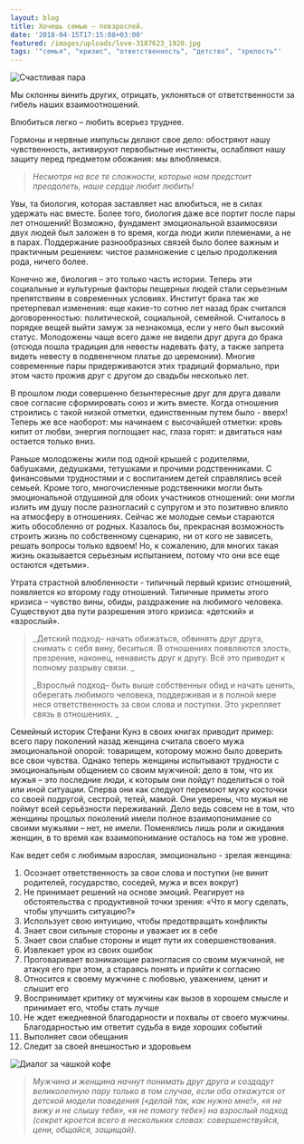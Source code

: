 ```yaml
---
layout: blog
title: Хочешь семью – повзрослей.
date: '2018-04-15T17:15:08+03:00'
featured: /images/uploads/love-3187623_1920.jpg
tags: '"семья", "кризис", "ответственность", "детство", "зрелость"'
---
```

![Счастливая пара](/images/uploads/love-3187623_1920.jpg)

Мы склонны винить других, отрицать, уклоняться от ответственности за гибель наших взаимоотношений. 

Влюбиться легко – любить всерьез труднее. 

Гормоны и нервные импульсы делают свое дело: обостряют нашу чувственность, активируют первобытные инстинкты, ослабляют нашу защиту перед предметом обожания: мы влюбляемся.

> _Несмотря на все те сложности, которые нам предстоит преодолеть, наше сердце любит любить!_

Увы, та биология, которая заставляет нас влюбиться, не в силах удержать нас вместе. Более того, биология даже все портит после пары лет отношений! Возможно, фундамент эмоциональной взаимосвязи двух людей был заложен в то время, когда люди жили племенами, а не в парах. Поддержание разнообразных связей было более важным и практичным решением: чистое размножение с целью продолжения рода, ничего более. 

Конечно же, биология – это только часть истории. Теперь эти социальные и культурные факторы пещерных людей стали серьезным препятствиям в современных условиях. Институт брака так же претерпевал изменения: еще какие-то сотню лет назад брак считался договоренностью: политической, социальной, семейной. Считалось в порядке вещей выйти замуж за незнакомца, если у него был высокий статус. Молодожены чаще всего даже не видели друг друга до брака (отсюда пошла традиция для невесты надевать фату, а также запрета видеть невесту в подвенечном платье до церемонии). Многие современные пары придерживаются этих традиций формально, при этом часто прожив друг с другом до свадьбы несколько лет.

В прошлом люди совершенно безынтересные друг для друга давали свое согласие сформировать союз и жить вместе. Когда отношения строились с такой низкой отметки, единственным путем было  - вверх! Теперь же все наоборот: мы начинаем с высочайшей отметки: кровь кипит от любви, энергия поглощает нас, глаза горят: и двигаться нам остается только вниз. 

Раньше молодожены жили под одной крышей с родителями, бабушками, дедушками, тетушками и прочими родственниками. С финансовыми трудностями и с воспитанием детей справлялись всей семьей. Кроме того, многочисленные родственники могли быть эмоциональной отдушиной для обоих участников отношений: они могли излить им душу после разногласий с супругом и это позитивно влияло на атмосферу в отношениях. Сейчас же молодые семьи стараются жить обособленно от родных. Казалось бы, прекрасная возможность строить жизнь по собственному сценарию, ни от кого не зависеть, решать вопросы только вдвоем! Но, к сожалению, для многих такая жизнь оказывается серьезным испытанием, потому что они все еще остаются «детьми». 

Утрата страстной влюбленности  - типичный первый кризис отношений, появляется ко второму году отношений.  Типичные приметы этого кризиса – чувство вины, обиды, раздражение на любимого человека. Существуют два пути разрешения этого кризиса: «детский» и «взрослый». 

> _Детский подход– начать обижаться, обвинять друг друга, снимать с себя вину, беситься. В отношениях появляются злость, презрение, наконец, ненависть друг к другу. Всё это приводит к полному разрыву связи. _
>
> _Взрослый подход– быть выше собственных обид и начать ценить, оберегать любимого человека, поддерживая и в полной мере неся ответственность за свои слова и поступки.  Это укрепляет связь в отношениях.  _

Семейный историк Стефани Кунз в своих книгах приводит пример: всего пару поколений назад женщина считала своего мужа эмоциональной опорой: товарищем, которому можно было доверить все свои чувства. Однако теперь женщины испытывают трудности с эмоциональным общением со своим мужчиной: дело в том, что их мужья – это последние люди, к которым они пойдут поделиться о той или иной ситуации. Сперва они как следуют перемоют мужу косточки со своей подругой, сестрой, тетей, мамой. Они уверены, что мужья не поймут всей серьёзности переживаний. Дело ведь совсем не в том, что женщины прошлых поколений имели полное взаимопонимание со своими мужьями – нет, не имели. Поменялись лишь роли и ожидания женщин, в то время как взаимопонимание осталось на том же уровне. 

Как ведет себя с любимым взрослая, эмоционально - зрелая женщина: 

1. Осознает ответственность за свои слова и поступки (не винит родителей, государство, соседей, мужа и всех вокруг)
2. Не принимает решений на основе эмоций. Реагирует на обстоятельства с продуктивной точки зрения: «Что я могу сделать, чтобы улучшить ситуацию?» 
3. Использует свою интуицию, чтобы предотвращать конфликты
4. Знает свои сильные стороны и уважает их в себе
5. Знает свои слабые стороны и ищет пути их совершенствования. 
6. Извлекает урок из своих ошибок
7. Проговаривает возникающие разногласия со своим мужчиной, не атакуя его при этом, а стараясь понять и прийти к согласию
8. Относится к своему мужчине с любовью, уважением, ценит и слышит его
9. Воспринимает критику от мужчины как вызов в хорошем смысле и принимает его, чтобы стать лучше
10. Не ждет ежедневной благодарности и похвалы от своего мужчины. Благодарностью им ответит судьба в виде хороших событий
11. Выполняет свои обещания
12. Следит за своей внешностью и здоровьем

![Диалог за чашкой кофе](/images/uploads/desktop-3271746_1920.jpg)

> _Мужчина и женщина начнут понимать друг друга и создадут великолепную пару только в том случае, если оба откажутся от детской модели поведения («делай так, как нужно мне!», «я не вижу и не слышу тебя», «я не помогу тебе») на взрослый подход (секрет кроется всего в нескольких словах: совершенствуйся, цени, общайся, защищай)._
